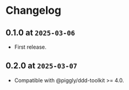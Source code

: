 # Changelog

## 0.1.0 at `2025-03-06`

* First release.

## 0.2.0 at `2025-03-07`

* Compatible with @piggly/ddd-toolkit >= 4.0.
